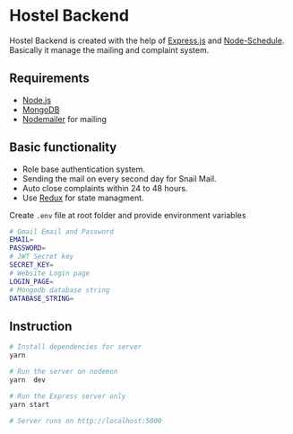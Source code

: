 # Hostel Backend

Hostel Backend is created with the help of [Express.js](http://expressjs.com/) and [Node-Schedule](https://www.npmjs.com/package/node-schedule).
Basically it manage the mailing and complaint system.

## Requirements

- [Node.js](https://nodejs.org/en/)
- [MongoDB](https://www.mongodb.com/)
- [Nodemailer](https://nodemailer.com/about/) for mailing

## Basic functionality

- Role base authentication system.
- Sending the mail on every second day for Snail Mail.
- Auto close complaints within 24 to 48 hours.
- Use [Redux](https://redux.js.org/) for state managment.

Create `.env` file at root folder and provide environment variables

```bash
# Gmail Email and Password
EMAIL=
PASSWORD=
# JWT Secret key
SECRET_KEY=
# Website Login page
LOGIN_PAGE=
# Mongodb database string
DATABASE_STRING=
```

## Instruction

```bash
# Install dependencies for server
yarn

# Run the server on nodemon
yarn  dev

# Run the Express server only
yarn start

# Server runs on http://localhost:5000
```
